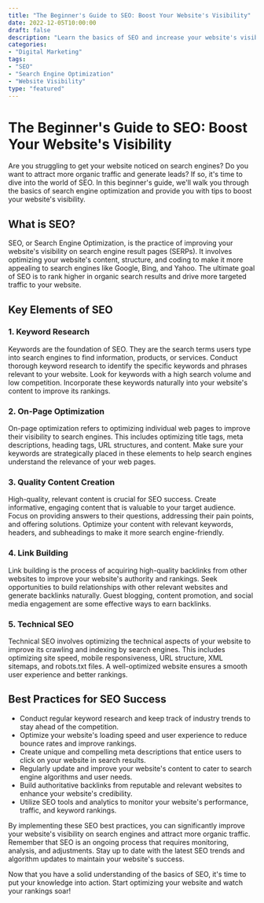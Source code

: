 ```yaml
---
title: "The Beginner's Guide to SEO: Boost Your Website's Visibility"
date: 2022-12-05T10:00:00
draft: false
description: "Learn the basics of SEO and increase your website's visibility on search engines."
categories:
- "Digital Marketing"
tags:
- "SEO"
- "Search Engine Optimization"
- "Website Visibility"
type: "featured"
---
```


# The Beginner's Guide to SEO: Boost Your Website's Visibility

Are you struggling to get your website noticed on search engines? Do you want to attract more organic traffic and generate leads? If so, it's time to dive into the world of SEO. In this beginner's guide, we'll walk you through the basics of search engine optimization and provide you with tips to boost your website's visibility.

## What is SEO?

SEO, or Search Engine Optimization, is the practice of improving your website's visibility on search engine result pages (SERPs). It involves optimizing your website's content, structure, and coding to make it more appealing to search engines like Google, Bing, and Yahoo. The ultimate goal of SEO is to rank higher in organic search results and drive more targeted traffic to your website.

## Key Elements of SEO

### 1. Keyword Research

Keywords are the foundation of SEO. They are the search terms users type into search engines to find information, products, or services. Conduct thorough keyword research to identify the specific keywords and phrases relevant to your website. Look for keywords with a high search volume and low competition. Incorporate these keywords naturally into your website's content to improve its rankings.

### 2. On-Page Optimization

On-page optimization refers to optimizing individual web pages to improve their visibility to search engines. This includes optimizing title tags, meta descriptions, heading tags, URL structures, and content. Make sure your keywords are strategically placed in these elements to help search engines understand the relevance of your web pages.

### 3. Quality Content Creation

High-quality, relevant content is crucial for SEO success. Create informative, engaging content that is valuable to your target audience. Focus on providing answers to their questions, addressing their pain points, and offering solutions. Optimize your content with relevant keywords, headers, and subheadings to make it more search engine-friendly.

### 4. Link Building

Link building is the process of acquiring high-quality backlinks from other websites to improve your website's authority and rankings. Seek opportunities to build relationships with other relevant websites and generate backlinks naturally. Guest blogging, content promotion, and social media engagement are some effective ways to earn backlinks.

### 5. Technical SEO

Technical SEO involves optimizing the technical aspects of your website to improve its crawling and indexing by search engines. This includes optimizing site speed, mobile responsiveness, URL structure, XML sitemaps, and robots.txt files. A well-optimized website ensures a smooth user experience and better rankings.

## Best Practices for SEO Success

- Conduct regular keyword research and keep track of industry trends to stay ahead of the competition.
- Optimize your website's loading speed and user experience to reduce bounce rates and improve rankings.
- Create unique and compelling meta descriptions that entice users to click on your website in search results.
- Regularly update and improve your website's content to cater to search engine algorithms and user needs.
- Build authoritative backlinks from reputable and relevant websites to enhance your website's credibility.
- Utilize SEO tools and analytics to monitor your website's performance, traffic, and keyword rankings.

By implementing these SEO best practices, you can significantly improve your website's visibility on search engines and attract more organic traffic. Remember that SEO is an ongoing process that requires monitoring, analysis, and adjustments. Stay up to date with the latest SEO trends and algorithm updates to maintain your website's success.

Now that you have a solid understanding of the basics of SEO, it's time to put your knowledge into action. Start optimizing your website and watch your rankings soar!

